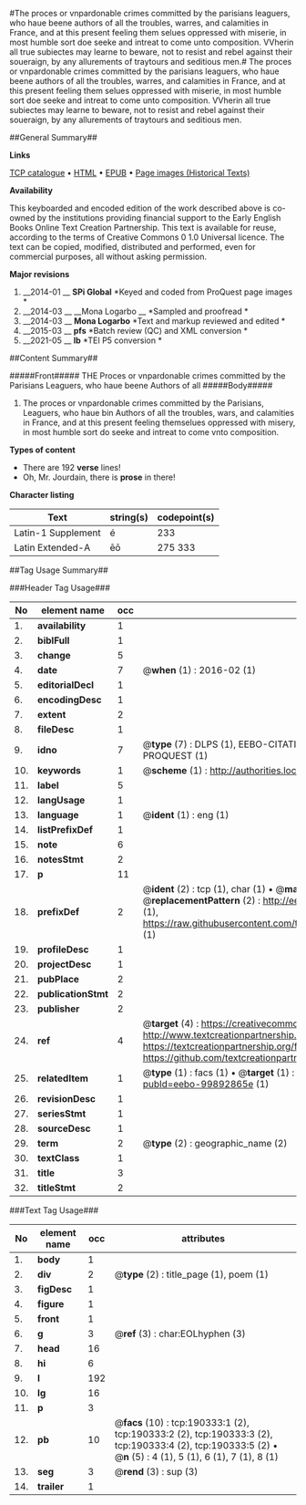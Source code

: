 #The proces or vnpardonable crimes committed by the parisians leaguers, who haue beene authors of all the troubles, warres, and calamities in France, and at this present feeling them selues oppressed with miserie, in most humble sort doe seeke and intreat to come unto composition. VVherin all true subiectes may learne to beware, not to resist and rebel against their soueraign, by any allurements of traytours and seditious men.#
The proces or vnpardonable crimes committed by the parisians leaguers, who haue beene authors of all the troubles, warres, and calamities in France, and at this present feeling them selues oppressed with miserie, in most humble sort doe seeke and intreat to come unto composition. VVherin all true subiectes may learne to beware, not to resist and rebel against their soueraign, by any allurements of traytours and seditious men.

##General Summary##

**Links**

[TCP catalogue](http://www.ota.ox.ac.uk/tcp/)  • 
[HTML](http://tei.it.ox.ac.uk/tcp/Texts-HTML/free/B13/B13628.html)  • 
[EPUB](http://tei.it.ox.ac.uk/tcp/Texts-EPUB/free/B13/B13628.epub) • 
[Page images (Historical Texts)](https://historicaltexts.jisc.ac.uk/eebo-99892865e)

**Availability**

This keyboarded and encoded edition of the work described above is co-owned by the
    institutions providing financial support to the Early English Books Online Text Creation
    Partnership. This text is available for reuse, according to the terms of  Creative Commons 0 1.0 Universal
    licence. The text can be copied, modified, distributed and performed, even for commercial
    purposes, all without asking permission.

**Major revisions**

1. __2014-01 __ __SPi Global__ *Keyed and coded from ProQuest page images *
1. __2014-03 __ __Mona Logarbo __ *Sampled and proofread *
1. __2014-03 __ __Mona Logarbo__ *Text and markup reviewed and edited *
1. __2015-03 __ __pfs__ *Batch review (QC) and XML conversion *
1. __2021-05 __ __lb__ *TEI P5 conversion *

##Content Summary##

#####Front#####
THE Proces or vnpardonable crimes committed by the Parisians Leaguers, who haue beene Authors of all
#####Body#####

1. The proces or vnpardonable crimes committed by the Parisians, Leaguers, who haue bin Authors of all the troubles, wars, and calamities in France, and at this present feeling themselues oppressed with misery, in most humble sort do seeke and intreat to come vnto composition.

**Types of content**

  * There are 192 **verse** lines!
  * Oh, Mr. Jourdain, there is **prose** in there!

**Character listing**


|Text|string(s)|codepoint(s)|
|---|---|---|
|Latin-1 Supplement|é|233|
|Latin Extended-A|ēō|275 333|

##Tag Usage Summary##

###Header Tag Usage###

|No|element name|occ|attributes|
|---|---|---|---|
|1.|__availability__|1||
|2.|__biblFull__|1||
|3.|__change__|5||
|4.|__date__|7| @__when__ (1) : 2016-02 (1)|
|5.|__editorialDecl__|1||
|6.|__encodingDesc__|1||
|7.|__extent__|2||
|8.|__fileDesc__|1||
|9.|__idno__|7| @__type__ (7) : DLPS (1), EEBO-CITATION (1), VID (1), EEBO-PROQUEST (1), STC (2), PROQUEST (1)|
|10.|__keywords__|1| @__scheme__ (1) : http://authorities.loc.gov/ (1)|
|11.|__label__|5||
|12.|__langUsage__|1||
|13.|__language__|1| @__ident__ (1) : eng (1)|
|14.|__listPrefixDef__|1||
|15.|__note__|6||
|16.|__notesStmt__|2||
|17.|__p__|11||
|18.|__prefixDef__|2| @__ident__ (2) : tcp (1), char (1)  •  @__matchPattern__ (2) : ([0-9\-]+):([0-9IVX]+) (1), (.+) (1)  •  @__replacementPattern__ (2) : http://eebo.chadwyck.com/downloadtiff?vid=$1&page=$2 (1), https://raw.githubusercontent.com/textcreationpartnership/Texts/master/tcpchars.xml#$1 (1)|
|19.|__profileDesc__|1||
|20.|__projectDesc__|1||
|21.|__pubPlace__|2||
|22.|__publicationStmt__|2||
|23.|__publisher__|2||
|24.|__ref__|4| @__target__ (4) : https://creativecommons.org/publicdomain/zero/1.0/ (1), http://www.textcreationpartnership.org/docs/. (1), https://textcreationpartnership.org/faq/#faq05 (1), https://github.com/textcreationpartnership (1)|
|25.|__relatedItem__|1| @__type__ (1) : facs (1)  •  @__target__ (1) : https://data.historicaltexts.jisc.ac.uk/view?pubId=eebo-99892865e (1)|
|26.|__revisionDesc__|1||
|27.|__seriesStmt__|1||
|28.|__sourceDesc__|1||
|29.|__term__|2| @__type__ (2) : geographic_name (2)|
|30.|__textClass__|1||
|31.|__title__|3||
|32.|__titleStmt__|2||


###Text Tag Usage###

|No|element name|occ|attributes|
|---|---|---|---|
|1.|__body__|1||
|2.|__div__|2| @__type__ (2) : title_page (1), poem (1)|
|3.|__figDesc__|1||
|4.|__figure__|1||
|5.|__front__|1||
|6.|__g__|3| @__ref__ (3) : char:EOLhyphen (3)|
|7.|__head__|16||
|8.|__hi__|6||
|9.|__l__|192||
|10.|__lg__|16||
|11.|__p__|3||
|12.|__pb__|10| @__facs__ (10) : tcp:190333:1 (2), tcp:190333:2 (2), tcp:190333:3 (2), tcp:190333:4 (2), tcp:190333:5 (2)  •  @__n__ (5) : 4 (1), 5 (1), 6 (1), 7 (1), 8 (1)|
|13.|__seg__|3| @__rend__ (3) : sup (3)|
|14.|__trailer__|1||
